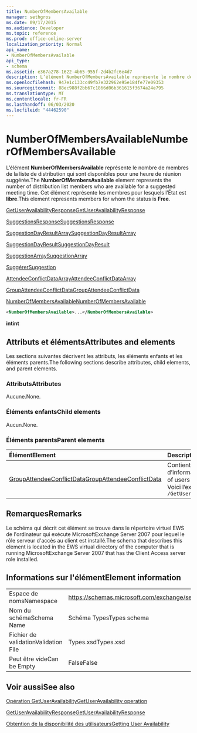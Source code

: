 ```yaml
---
title: NumberOfMembersAvailable
manager: sethgros
ms.date: 09/17/2015
ms.audience: Developer
ms.topic: reference
ms.prod: office-online-server
localization_priority: Normal
api_name:
- NumberOfMembersAvailable
api_type:
- schema
ms.assetid: e367a278-1622-4b65-955f-2d4b2fc6e4d7
description: L’élément NumberOfMembersAvailable représente le nombre de membres de la liste de distribution qui sont disponibles pour une heure de réunion suggérée. Cet élément représente les membres pour lesquels l’État est libre.
ms.openlocfilehash: 947e1c133cc49fb7e322962e95e184fe77e09353
ms.sourcegitcommit: 88ec988f2bb67c1866d06b361615f3674a24e795
ms.translationtype: MT
ms.contentlocale: fr-FR
ms.lasthandoff: 06/03/2020
ms.locfileid: "44462590"
---
```

# <a name="numberofmembersavailable"></a><span data-ttu-id="8064e-104">NumberOfMembersAvailable</span><span class="sxs-lookup"><span data-stu-id="8064e-104">NumberOfMembersAvailable</span></span>

<span data-ttu-id="8064e-105">L’élément **NumberOfMembersAvailable** représente le nombre de membres de la liste de distribution qui sont disponibles pour une heure de réunion suggérée.</span><span class="sxs-lookup"><span data-stu-id="8064e-105">The **NumberOfMembersAvailable** element represents the number of distribution list members who are available for a suggested meeting time.</span></span> <span data-ttu-id="8064e-106">Cet élément représente les membres pour lesquels l’État est **libre**.</span><span class="sxs-lookup"><span data-stu-id="8064e-106">This element represents members for whom the status is **Free**.</span></span>
  
[<span data-ttu-id="8064e-107">GetUserAvailabilityResponse</span><span class="sxs-lookup"><span data-stu-id="8064e-107">GetUserAvailabilityResponse</span></span>](getuseravailabilityresponse.md)
  
[<span data-ttu-id="8064e-108">SuggestionsResponse</span><span class="sxs-lookup"><span data-stu-id="8064e-108">SuggestionsResponse</span></span>](suggestionsresponse.md)
  
[<span data-ttu-id="8064e-109">SuggestionDayResultArray</span><span class="sxs-lookup"><span data-stu-id="8064e-109">SuggestionDayResultArray</span></span>](suggestiondayresultarray.md)
  
[<span data-ttu-id="8064e-110">SuggestionDayResult</span><span class="sxs-lookup"><span data-stu-id="8064e-110">SuggestionDayResult</span></span>](suggestiondayresult.md)
  
[<span data-ttu-id="8064e-111">SuggestionArray</span><span class="sxs-lookup"><span data-stu-id="8064e-111">SuggestionArray</span></span>](suggestionarray.md)
  
[<span data-ttu-id="8064e-112">Suggérer</span><span class="sxs-lookup"><span data-stu-id="8064e-112">Suggestion</span></span>](suggestion.md)
  
[<span data-ttu-id="8064e-113">AttendeeConflictDataArray</span><span class="sxs-lookup"><span data-stu-id="8064e-113">AttendeeConflictDataArray</span></span>](attendeeconflictdataarray.md)
  
[<span data-ttu-id="8064e-114">GroupAttendeeConflictData</span><span class="sxs-lookup"><span data-stu-id="8064e-114">GroupAttendeeConflictData</span></span>](groupattendeeconflictdata.md)
  
[<span data-ttu-id="8064e-115">NumberOfMembersAvailable</span><span class="sxs-lookup"><span data-stu-id="8064e-115">NumberOfMembersAvailable</span></span>](numberofmembersavailable.md)
  
```xml
<NumberOfMembersAvailable>...</NumberOfMembersAvailable>
```

 <span data-ttu-id="8064e-116">**int**</span><span class="sxs-lookup"><span data-stu-id="8064e-116">**int**</span></span>
## <a name="attributes-and-elements"></a><span data-ttu-id="8064e-117">Attributs et éléments</span><span class="sxs-lookup"><span data-stu-id="8064e-117">Attributes and elements</span></span>

<span data-ttu-id="8064e-118">Les sections suivantes décrivent les attributs, les éléments enfants et les éléments parents.</span><span class="sxs-lookup"><span data-stu-id="8064e-118">The following sections describe attributes, child elements, and parent elements.</span></span>
  
### <a name="attributes"></a><span data-ttu-id="8064e-119">Attributs</span><span class="sxs-lookup"><span data-stu-id="8064e-119">Attributes</span></span>

<span data-ttu-id="8064e-120">Aucune.</span><span class="sxs-lookup"><span data-stu-id="8064e-120">None.</span></span>
  
### <a name="child-elements"></a><span data-ttu-id="8064e-121">Éléments enfants</span><span class="sxs-lookup"><span data-stu-id="8064e-121">Child elements</span></span>

<span data-ttu-id="8064e-122">Aucun.</span><span class="sxs-lookup"><span data-stu-id="8064e-122">None.</span></span>
  
### <a name="parent-elements"></a><span data-ttu-id="8064e-123">Éléments parents</span><span class="sxs-lookup"><span data-stu-id="8064e-123">Parent elements</span></span>

|<span data-ttu-id="8064e-124">**Élément**</span><span class="sxs-lookup"><span data-stu-id="8064e-124">**Element**</span></span>|<span data-ttu-id="8064e-125">**Description**</span><span class="sxs-lookup"><span data-stu-id="8064e-125">**Description**</span></span>|
|:-----|:-----|
|[<span data-ttu-id="8064e-126">GroupAttendeeConflictData</span><span class="sxs-lookup"><span data-stu-id="8064e-126">GroupAttendeeConflictData</span></span>](groupattendeeconflictdata.md) <br/> |<span data-ttu-id="8064e-127">Contient des informations sur les conflits d’agrégation concernant le nombre d’utilisateurs disponibles, le nombre d’utilisateurs qui ont des conflits et le nombre d’utilisateurs qui n’ont pas d’informations de disponibilité dans une liste de distribution pour une heure de réunion suggérée.</span><span class="sxs-lookup"><span data-stu-id="8064e-127">Contains aggregate conflict information about the number of users who are available, the number of users who have conflicts, and the number of users who do not have availability information in a distribution list for a suggested meeting time.</span></span>  <br/> <span data-ttu-id="8064e-128">Voici l’expression XPath de cet élément :</span><span class="sxs-lookup"><span data-stu-id="8064e-128">The following is the XPath expression to this element:</span></span>  <br/>  `/GetUserAvailabilityResponse/SuggestionsResponse/SuggestionDayResultArray/SuggestionDayResult[i]/SuggestionArray/Suggestion[i]/AttendeeConflictDataArray/GroupAttendeeConflictData[i]` <br/> |
   
## <a name="remarks"></a><span data-ttu-id="8064e-129">Remarques</span><span class="sxs-lookup"><span data-stu-id="8064e-129">Remarks</span></span>

<span data-ttu-id="8064e-130">Le schéma qui décrit cet élément se trouve dans le répertoire virtuel EWS de l'ordinateur qui exécute MicrosoftExchange Server 2007 pour lequel le rôle serveur d'accès au client est installé.</span><span class="sxs-lookup"><span data-stu-id="8064e-130">The schema that describes this element is located in the EWS virtual directory of the computer that is running MicrosoftExchange Server 2007 that has the Client Access server role installed.</span></span>
  
## <a name="element-information"></a><span data-ttu-id="8064e-131">Informations sur l'élément</span><span class="sxs-lookup"><span data-stu-id="8064e-131">Element information</span></span>

|||
|:-----|:-----|
|<span data-ttu-id="8064e-132">Espace de noms</span><span class="sxs-lookup"><span data-stu-id="8064e-132">Namespace</span></span>  <br/> |https://schemas.microsoft.com/exchange/services/2006/types  <br/> |
|<span data-ttu-id="8064e-133">Nom du schéma</span><span class="sxs-lookup"><span data-stu-id="8064e-133">Schema Name</span></span>  <br/> |<span data-ttu-id="8064e-134">Schéma Types</span><span class="sxs-lookup"><span data-stu-id="8064e-134">Types schema</span></span>  <br/> |
|<span data-ttu-id="8064e-135">Fichier de validation</span><span class="sxs-lookup"><span data-stu-id="8064e-135">Validation File</span></span>  <br/> |<span data-ttu-id="8064e-136">Types.xsd</span><span class="sxs-lookup"><span data-stu-id="8064e-136">Types.xsd</span></span>  <br/> |
|<span data-ttu-id="8064e-137">Peut être vide</span><span class="sxs-lookup"><span data-stu-id="8064e-137">Can be Empty</span></span>  <br/> |<span data-ttu-id="8064e-138">False</span><span class="sxs-lookup"><span data-stu-id="8064e-138">False</span></span>  <br/> |
   
## <a name="see-also"></a><span data-ttu-id="8064e-139">Voir aussi</span><span class="sxs-lookup"><span data-stu-id="8064e-139">See also</span></span>



[<span data-ttu-id="8064e-140">Opération GetUserAvailability</span><span class="sxs-lookup"><span data-stu-id="8064e-140">GetUserAvailability operation</span></span>](getuseravailability-operation.md)
  
[<span data-ttu-id="8064e-141">GetUserAvailabilityResponse</span><span class="sxs-lookup"><span data-stu-id="8064e-141">GetUserAvailabilityResponse</span></span>](getuseravailabilityresponse.md)


[<span data-ttu-id="8064e-142">Obtention de la disponibilité des utilisateurs</span><span class="sxs-lookup"><span data-stu-id="8064e-142">Getting User Availability</span></span>](https://msdn.microsoft.com/library/d4133fcb-9b0f-4e6b-aadf-a389da83516a%28Office.15%29.aspx)


